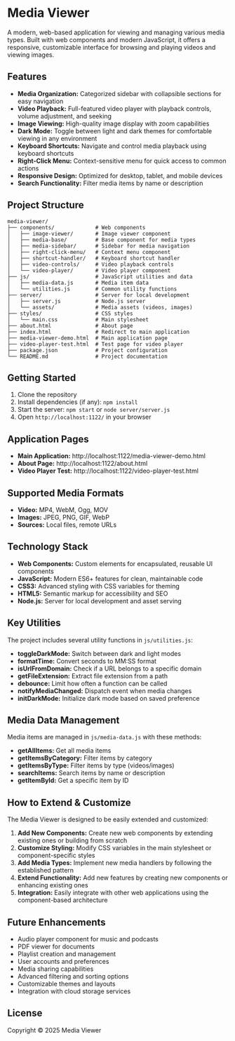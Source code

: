 # Media Viewer

A modern, web-based application for viewing and managing various media types. Built with web components and modern JavaScript, it offers a responsive, customizable interface for browsing and playing videos and viewing images.

## Features

- **Media Organization:** Categorized sidebar with collapsible sections for easy navigation
- **Video Playback:** Full-featured video player with playback controls, volume adjustment, and seeking
- **Image Viewing:** High-quality image display with zoom capabilities
- **Dark Mode:** Toggle between light and dark themes for comfortable viewing in any environment
- **Keyboard Shortcuts:** Navigate and control media playback using keyboard shortcuts
- **Right-Click Menu:** Context-sensitive menu for quick access to common actions
- **Responsive Design:** Optimized for desktop, tablet, and mobile devices
- **Search Functionality:** Filter media items by name or description

## Project Structure

```
media-viewer/
├── components/             # Web components
│   ├── image-viewer/       # Image viewer component
│   ├── media-base/         # Base component for media types
│   ├── media-sidebar/      # Sidebar for media navigation
│   ├── right-click-menu/   # Context menu component
│   ├── shortcut-handler/   # Keyboard shortcut handler
│   ├── video-controls/     # Video playback controls
│   └── video-player/       # Video player component
├── js/                     # JavaScript utilities and data
│   ├── media-data.js       # Media item data
│   └── utilities.js        # Common utility functions
├── server/                 # Server for local development
│   ├── server.js           # Node.js server
│   └── assets/             # Media assets (videos, images)
├── styles/                 # CSS styles
│   └── main.css            # Main stylesheet
├── about.html              # About page
├── index.html              # Redirect to main application
├── media-viewer-demo.html  # Main application page
├── video-player-test.html  # Test page for video player
├── package.json            # Project configuration
└── README.md               # Project documentation
```

## Getting Started

1. Clone the repository
2. Install dependencies (if any): `npm install`
3. Start the server: `npm start` or `node server/server.js`
4. Open `http://localhost:1122/` in your browser

## Application Pages

- **Main Application:** http://localhost:1122/media-viewer-demo.html
- **About Page:** http://localhost:1122/about.html
- **Video Player Test:** http://localhost:1122/video-player-test.html

## Supported Media Formats

- **Video:** MP4, WebM, Ogg, MOV
- **Images:** JPEG, PNG, GIF, WebP
- **Sources:** Local files, remote URLs

## Technology Stack

- **Web Components:** Custom elements for encapsulated, reusable UI components
- **JavaScript:** Modern ES6+ features for clean, maintainable code
- **CSS3:** Advanced styling with CSS variables for theming
- **HTML5:** Semantic markup for accessibility and SEO
- **Node.js:** Server for local development and asset serving

## Key Utilities

The project includes several utility functions in `js/utilities.js`:

- **toggleDarkMode:** Switch between dark and light modes
- **formatTime:** Convert seconds to MM:SS format
- **isUrlFromDomain:** Check if a URL belongs to a specific domain
- **getFileExtension:** Extract file extension from a path
- **debounce:** Limit how often a function can be called
- **notifyMediaChanged:** Dispatch event when media changes
- **initDarkMode:** Initialize dark mode based on saved preference

## Media Data Management

Media items are managed in `js/media-data.js` with these methods:

- **getAllItems:** Get all media items
- **getItemsByCategory:** Filter items by category
- **getItemsByType:** Filter items by type (videos/images)
- **searchItems:** Search items by name or description
- **getItemById:** Get a specific item by ID

## How to Extend & Customize

The Media Viewer is designed to be easily extended and customized:

1. **Add New Components:** Create new web components by extending existing ones or building from scratch
2. **Customize Styling:** Modify CSS variables in the main stylesheet or component-specific styles
3. **Add Media Types:** Implement new media handlers by following the established pattern
4. **Extend Functionality:** Add new features by creating new components or enhancing existing ones
5. **Integration:** Easily integrate with other web applications using the component-based architecture

## Future Enhancements

- Audio player component for music and podcasts
- PDF viewer for documents
- Playlist creation and management
- User accounts and preferences
- Media sharing capabilities
- Advanced filtering and sorting options
- Customizable themes and layouts
- Integration with cloud storage services

## License

Copyright © 2025 Media Viewer 